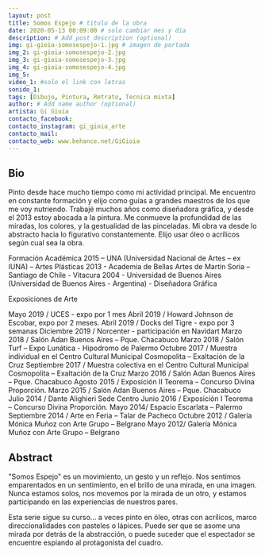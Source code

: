 ```yaml
---
layout: post
title: Somos Espejo # titulo de la obra
date: 2020-05-13 00:09:00 # solo cambiar mes y dia
description: # Add post description (optional)
img: gi-gioia-somosespejo-1.jpg # imagen de portada
img_2: gi-gioia-somosespejo-2.jpg
img_3: gi-gioia-somosespejo-3.jpg
img_4: gi-gioia-somosespejo-4.jpg
img_5:
video_1: #solo el link con letras
sonido_1:
tags: [Dibujo, Pintura, Retrato, Tecnica mixta]
author: # Add name author (optional)
artista: Gi Gioia
contacto_facebook: 
contacto_instagram: gi_gioia_arte
contacto_mail: 
contacto_web: www.behance.net/GiGioia
---
```


## Bio

Pinto desde hace mucho tiempo como mi actividad principal. Me encuentro en constante formación y elijo como guías a grandes maestros de los que me voy nutriendo. Trabajé muchos años como diseñadora gráfica, y desde el 2013 estoy abocada a la pintura.
Me conmueve la profundidad de las miradas, los colores, y la gestualidad de las pinceladas. Mi obra va desde lo abstracto hacia lo figurativo constantemente. Elijo usar óleo o acrílicos según cual sea la obra.

Formación Académica
2015 – UNA (Universidad Nacional de Artes – ex IUNA) – Artes Plásticas
2013 - Academia de Bellas Artes de Martín Soria – Santiago de Chile - Vitacura
2004 - Universidad de Buenos Aires (Universidad de Buenos Aires - Argentina) - Diseñadora Gráfica

Exposiciones de Arte

Mayo 2019 / UCES - expo por 1 mes
Abril 2019 / Howard Johnson de Escobar, expo por 2 meses.
Abril 2019 / Docks del Tigre - expo por 3 semanas
Diciembre 2019 / Norcenter - participación en Navidart
Marzo 2018 / Salón Adan Buenos Aires – Pque. Chacabuco
Marzo 2018 / Salón Turf – Expo Lunática - Hipodromo de Palermo
Octubre 2017 / Muestra individual en el Centro Cultural Municipal Cosmopolita – Exaltación de la Cruz
Septiembre 2017 / Muestra colectiva en el Centro Cultural Municipal Cosmopolita – Exaltación de la Cruz
Marzo 2016 / Salón Adan Buenos Aires – Pque. Chacabuco
Agosto 2015 / Exposición II Teorema – Concurso Divina Proporción.
Marzo 2015 / Salón Adan Buenos Aires – Pque. Chacabuco
Julio 2014 / Dante Alighieri Sede Centro
Junio 2016 / Exposición I Teorema – Concurso Divina Proporción.
Mayo 2014/ Espacio Escarlata – Palermo
Septiembre 2014 / Arte en Feria – Talar de Pacheco
Octubre 2012 / Galería Mónica Muñoz con Arte Grupo – Belgrano
Mayo 2012/ Galería Mónica Muñoz con Arte Grupo – Belgrano 


## Abstract

"Somos Espejo" es un movimiento, un gesto y un reflejo. Nos sentimos emparentados en un sentimiento, en el brillo de una mirada, en una imagen. Nunca estamos solos, nos movemos por la mirada de un otro, y estamos participando en las experiencias de nuestros pares. 

Esta serie sigue su curso... a veces pinto en óleo, otras con acrílicos, marco direccionalidades con pasteles o lápices. Puede ser que se asome una mirada por detrás de la abstracción, o puede suceder que el espectador se encuentre espiando al protagonista del cuadro.
